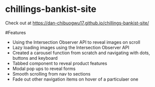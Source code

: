 # chillings-bankist-site
Check out at https://dan-chibuogwu17.github.io/chillings-bankist-site/

#Features
- Using the Intersection Observer API to reveal images on scroll
- Lazy loading images using the Intersection Observer API
- Created a carousel function from scratch and navigating with dots, buttons and keyboard
- Tabbed component to reveal product features
- Modal pop ups to reveal forms 
-  Smooth scrolling from nav to sections
- Fade out other navigation items on hover of a particulaer one
